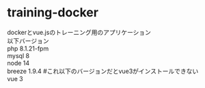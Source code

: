# training-docker

dockerとvue.jsのトレーニング用のアプリケーション<br>
以下バージョン<br>
php 8.1.21-fpm<br>
mysql 8<br>
node 14<br>
breeze 1.9.4 #これ以下のバージョンだとvue3がインストールできない<br>
vue 3<br>
